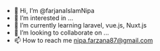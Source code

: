 - 👋 Hi, I’m @farjanaIslamNipa
- 👀 I’m interested in ...
- 🌱 I’m currently learning laravel, vue.js, Nuxt.js
- 💞️ I’m looking to collaborate on ...
- 📫 How to reach me nipa.farzana87@gmail.com

<!---
farjanaIslamNipa/farjanaIslamNipa is a ✨ special ✨ repository because its `README.md` (this file) appears on your GitHub profile.
You can click the Preview link to take a look at your changes.
--->
